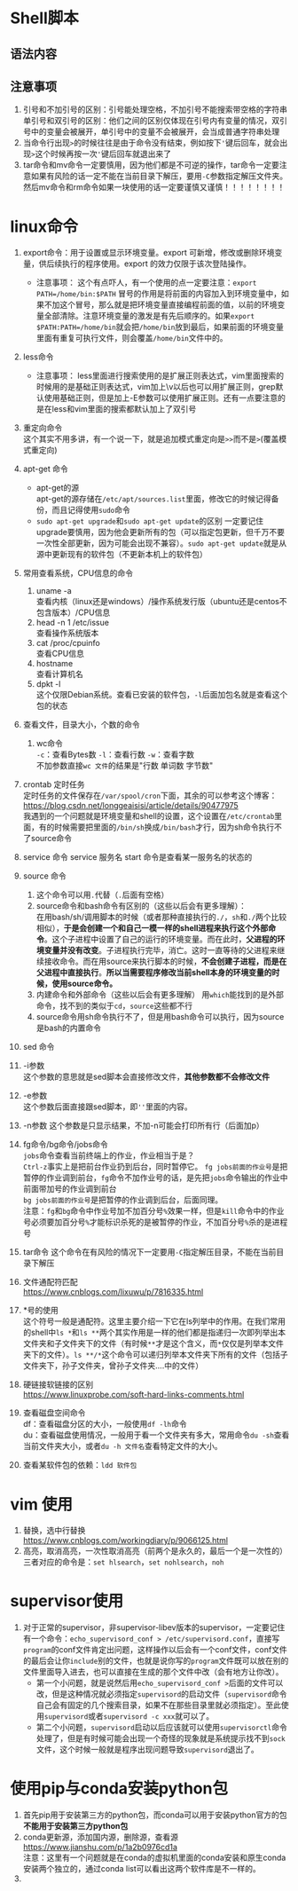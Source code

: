 # Shell脚本  
## 语法内容

## 注意事项
1. 引号和不加引号的区别：引号能处理空格，不加引号不能搜索带空格的字符串
单引号和双引号的区别：他们之间的区别仅体现在引号内有变量的情况，双引号中的变量会被展开，单引号中的变量不会被展开，会当成普通字符串处理  
2. 当命令行出现`>`的时候往往是由于命令没有结束，例如按下`'`键后回车，就会出现`>`这个时候再按一次`'`键后回车就退出来了
3. tar命令和mv命令一定要慎用，因为他们都是不可逆的操作，tar命令一定要注意如果有风险的话一定不能在当前目录下解压，要用`-C`参数指定解压文件夹。然后mv命令和rm命令如果一块使用的话一定要谨慎又谨慎！！！！！！！！


# linux命令
1. export命令：用于设置或显示环境变量。export 可新增，修改或删除环境变量，供后续执行的程序使用。export 的效力仅限于该次登陆操作。     
   + 注意事项：
    这个有点吓人，有一个使用的点一定要注意：`export PATH=/home/bin:$PATH` 冒号的作用是将前面的内容加入到环境变量中，如果不加这个冒号，那么就是把环境变量直接编程前面的值，以前的环境变量全部清除。注意环境变量的激发是有先后顺序的。如果`export $PATH:PATH=/home/bin`就会把`/home/bin`放到最后，如果前面的环境变量里面有重复可执行文件，则会覆盖`/home/bin`文件中的。

2. less命令
    + 注意事项：
    less里面进行搜索使用的是扩展正则表达式，vim里面搜索的时候用的是基础正则表达式，vim加上\v以后也可以用扩展正则，grep默认使用基础正则，但是加上-E参数可以使用扩展正则。还有一点要注意的是在less和vim里面的搜索都默认加上了双引号

3. 重定向命令  
   这个其实不用多讲，有一个说一下，就是追加模式重定向是`>>`而不是`>`(覆盖模式重定向)

4. apt-get 命令  
   + apt-get的源  
   apt-get的源存储在`/etc/apt/sources.list`里面，修改它的时候记得备份，而且记得使用`sudo`命令
   + `sudo apt-get upgrade`和`sudo apt-get update`的区别
   一定要记住upgrade要慎用，因为他会更新所有的包（可以指定包更新，但千万不要一次性全部更新，因为可能会出现不兼容）。`sudo apt-get update`就是从源中更新现有的软件包（不更新本机上的软件包）  
5. 常用查看系统，CPU信息的命令
   1. uname -a                 
      查看内核（linux还是windows）/操作系统发行版（ubuntu还是centos不包含版本）/CPU信息  
   1. head -n 1 /etc/issue     
      查看操作系统版本  
   2. cat /proc/cpuinfo       
      查看CPU信息  
   3. hostname               
      查看计算机名  
   4. dpkt -l                  
      这个仅限Debian系统。查看已安装的软件包，`-l`后面加包名就是查看这个包的状态  

6. 查看文件，目录大小，个数的命令
   1. wc命令  
      `-c`：查看Bytes数
      `-l`：查看行数
      `-w`：查看字数  
      不加参数直接`wc 文件`的结果是"行数 单词数 字节数"  

7. crontab 定时任务  
   定时任务的文件保存在`/var/spool/cron`下面，其余的可以参考这个博客：
   <https://blog.csdn.net/longgeaisisi/article/details/90477975>  
   我遇到的一个问题就是环境变量和shell的设置，这个设置在`/etc/crontab`里面，有的时候需要把里面的`/bin/sh`换成`/bin/bash`才行，因为sh命令执行不了source命令

8. service 命令
   service 服务名 start 命令是查看某一服务名的状态的

9. source 命令
   1. 这个命令可以用`.`代替（`.`后面有空格）
   2. source命令和bash命令有区别的（这些以后会有更多理解）：  
      在用bash/sh/调用脚本的时候（或者那种直接执行的`./`，`sh`和`./`两个比较相似），**于是会创建一个和自己一模一样的shell进程来执行这个外部命令**。这个子进程中设置了自己的运行的环境变量。而在此时，**父进程的环境变量并没有改变**。子进程执行完毕，消亡。这时一直等待的父进程来继续接收命令。而在用source来执行脚本的时候，**不会创建子进程，而是在父进程中直接执行**。**所以当需要程序修改当前shell本身的环境变量的时候，使用source命令。**
   3. 内建命令和外部命令（这些以后会有更多理解）
      用`which`能找到的是外部命令，找不到的类似于`cd`，`source`这些都不行
   4. source命令用sh命令执行不了，但是用bash命令可以执行，因为source是bash的内置命令
 
10. sed 命令    
   1. -i参数  
      这个参数的意思就是sed脚本会直接修改文件，**其他参数都不会修改文件**  
   2. -e参数  
      这个参数后面直接跟sed脚本，即`''`里面的内容。  
   
   3. -n参数
      这个参数是只显示结果，不加-n可能会打印所有行（后面加p）

11.  fg命令/bg命令/jobs命令  
   `jobs`命令查看当前终端上的作业，作业相当于是？  
   `Ctrl-z`事实上是把前台作业扔到后台，同时暂停它。
   `fg jobs前面的作业号`是把暂停的作业调到前台，`fg`命令不加作业号的话，是先把`jobs`命令输出的作业中前面带加号的作业调到前台  
   `bg jobs前面的作业号`是把暂停的作业调到后台，后面同理。  
   注意：`fg`和`bg`命令中作业号加不加百分号`%`效果一样，但是`kill`命令中的作业号必须要加百分号`%`才能标识杀死的是被暂停的作业，不加百分号`%`杀的是进程号  

12. tar命令
    这个命令在有风险的情况下一定要用`-C`指定解压目录，不能在当前目录下解压

13. 文件通配符匹配  
   <https://www.cnblogs.com/lixuwu/p/7816335.html>
   1. *号的使用  
    这个符号一般是通配符。这里主要介绍一下它在ls列举中的作用。在我们常用的shell中`ls *`和`ls **`两个其实作用是一样的他们都是指递归一次即列举出本文件夹和子文件夹下的文件（有时候`**`才是这个含义，而`*`仅仅是列举本文件夹下的文件）。`ls **/*`这个命令可以递归列举本文件夹下所有的文件（包括子文件夹下，孙子文件夹，曾孙子文件夹....中的文件）  
14. 硬链接软链接的区别  
   <https://www.linuxprobe.com/soft-hard-links-comments.html>  

15. 查看磁盘空间命令    
   df：查看磁盘分区的大小，一般使用`df -lh`命令  
   du：查看磁盘使用情况，一般用于看一个文件夹有多大，常用命令`du -sh`查看当前文件夹大小，或者`du -h 文件名`查看特定文件的大小。  
16. 查看某软件包的依赖：`ldd 软件包` 


# vim 使用
1. 替换，选中行替换
<https://www.cnblogs.com/workingdiary/p/9066125.html>
2. 高亮，取消高亮，一次性取消高亮（前两个是永久的，最后一个是一次性的）
三者对应的命令是：`set hlsearch`，`set nohlsearch`，`noh`
   
# supervisor使用
1. 对于正常的supervisor，非supervisor-libev版本的supervisor，一定要记住有一个命令：`echo_supervisord_conf > /etc/supervisord.conf`，直接写`program`的conf文件肯定出问题，这样操作以后会有一个conf文件，conf文件的最后会让你`include`别的文件，也就是说你写的`program`文件既可以放在别的文件里面导入进去，也可以直接在生成的那个文件中改（会有地方让你改）。  
   + 第一个小问题，就是说然后用`echo_supervisord_conf >`后面的文件可以改，但是这种情况就必须指定`supervisord`的启动文件（`supervisord`命令自己会有固定的几个搜索目录，如果不在那些目录里就必须指定）。至此使用`supervisord`或者`supervisord -c xxx`就可以了。
   + 第二个小问题，`supervisord`启动以后应该就可以使用`supervisorctl`命令处理了，但是有时候可能会出现一个奇怪的现象就是系统提示找不到`sock`文件，这个时候一般就是程序出现问题导致`supervisord`退出了。

# 使用pip与conda安装python包
1. 首先pip用于安装第三方的python包，而conda可以用于安装python官方的包**不能用于安装第三方python包**
2. conda更新源，添加国内源，删除源，查看源  
   <https://www.jianshu.com/p/1a2b0976cd1a>  
   注意：这里有一个问题就是在conda的虚拟机里面的conda安装和原生conda安装两个独立的，通过conda list可以看出这两个软件库是不一样的。
3. 